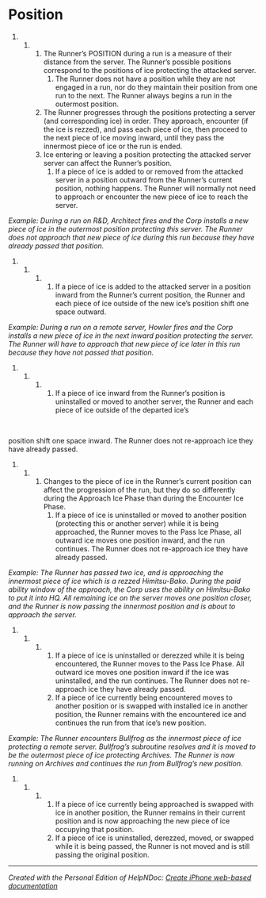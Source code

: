 # Position

1. &nbsp;
   1. &nbsp;
      1. The Runner’s POSITION during a run is a measure of their distance from the server. The Runner’s possible positions correspond to the positions of ice protecting the attacked server.
         1. The Runner does not have a position while they are not engaged in a run, nor do they maintain their position from one run to the next. The Runner always begins a run in the outermost position.
      1. The Runner progresses through the positions protecting a server (and corresponding ice) in order. They approach, encounter (if the ice is rezzed), and pass each piece of ice, then proceed to the next piece of ice moving inward, until they pass the innermost piece of ice or the run is ended.
      1. Ice entering or leaving a position protecting the attacked server server can affect the Runner’s position.
         1. If a piece of ice is added to or removed from the attacked server in a position outward from the Runner’s current position, nothing happens. The Runner will normally not need to approach or encounter the new piece of ice to reach the server.

*Example: During a run on R\&D, Architect fires and the Corp installs a new piece of ice in the outermost position protecting this server. The Runner does not approach that new piece of ice during this run because they have already passed that position.*

1. &nbsp;
   1. &nbsp;
      1. &nbsp;
         1. If a piece of ice is added to the attacked server in a position inward from the Runner’s current position, the Runner and each piece of ice outside of the new ice’s position shift one space outward.

*Example: During a run on a remote server, Howler fires and the Corp installs a new piece of ice in the next inward position protecting the server. The Runner will have to approach that new piece of ice later in this run because they have not passed that position.*

1. &nbsp;
   1. &nbsp;
      1. &nbsp;
         1. If a piece of ice inward from the Runner’s position is uninstalled or moved to another server, the Runner and each piece of ice outside of the departed ice’s

&nbsp;

position shift one space inward. The Runner does not re-approach ice they have already passed.

1. &nbsp;
   1. &nbsp;
      1. Changes to the piece of ice in the Runner’s current position can affect the progression of the run, but they do so differently during the Approach Ice Phase than during the Encounter Ice Phase.
         1. If a piece of ice is uninstalled or moved to another position (protecting this or another server) while it is being approached, the Runner moves to the Pass Ice Phase, all outward ice moves one position inward, and the run continues. The Runner does not re-approach ice they have already passed.

*Example: The Runner has passed two ice, and is approaching the innermost piece of ice which is a rezzed Himitsu-Bako. During the paid ability window of the approach, the Corp uses the ability on Himitsu-Bako to put it into HQ. All remaining ice on the server moves one position closer, and the Runner is now passing the innermost position and is about to approach the server.*

1. &nbsp;
   1. &nbsp;
      1. &nbsp;
         1. If a piece of ice is uninstalled or derezzed while it is being encountered, the Runner moves to the Pass Ice Phase. All outward ice moves one position inward if the ice was uninstalled, and the run continues. The Runner does not re-approach ice they have already passed.
         1. If a piece of ice currently being encountered moves to another position or is swapped with installed ice in another position, the Runner remains with the encountered ice and continues the run from that ice’s new position.

*Example: The Runner encounters Bullfrog as the innermost piece of ice protecting a remote server. Bullfrog’s subroutine resolves and it is moved to be the outermost piece of ice protecting Archives. The Runner is now running on Archives and continues the run from Bullfrog’s new position.*

1. &nbsp;
   1. &nbsp;
      1. &nbsp;
         1. If a piece of ice currently being approached is swapped with ice in another position, the Runner remains in their current position and is now approaching the new piece of ice occupying that position.
         1. If a piece of ice is uninstalled, derezzed, moved, or swapped while it is being passed, the Runner is not moved and is still passing the original position.


***
_Created with the Personal Edition of HelpNDoc: [Create iPhone web-based documentation](<https://www.helpndoc.com/feature-tour/iphone-website-generation>)_
